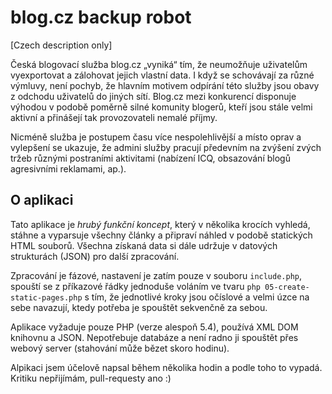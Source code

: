 blog.cz backup robot
====================
[Czech description only]

Česká blogovací služba blog.cz „vyniká“ tím, že neumožňuje uživatelům vyexportovat a zálohovat jejich vlastní data. I když se schovávají za různé výmluvy, není pochyb, že hlavním motivem odpírání této služby jsou obavy z odchodu uživatelů do jiných sítí. Blog.cz mezi konkurencí disponuje výhodou v podobě poměrně silné komunity blogerů, kteří jsou stále velmi aktivní a přinášejí tak provozovateli nemalé příjmy.

Nicméně služba je postupem času více nespolehlivější a místo oprav a vylepšení se ukazuje, že admini služby pracují předevním na zvýšení zvých tržeb různými postraními aktivitami (nabízení ICQ, obsazování blogů agresivními reklamami, ap.).

O aplikaci
----------

Tato aplikace je *hrubý funkční koncept*, který v několika krocích vyhledá, stáhne a vyparsuje všechny články a připraví náhled v podobě statických HTML souborů. Všechna získaná data si dále udržuje v datových strukturách (JSON) pro další zpracování.

Zpracování je fázové, nastavení je zatím pouze v souboru `include.php`, spouští se z příkazové řádky jednoduše voláním ve tvaru `php 05-create-static-pages.php` s tím, že jednotlivé kroky jsou očíslové a velmi úzce na sebe navazují, ktedy potřeba je spouštět sekvenčně za sebou.

Aplikace vyžaduje pouze PHP (verze alespoň 5.4), používá XML DOM knihovnu a JSON. Nepotřebuje databáze a není radno ji spouštět přes webový server (stahování může bězet skoro hodinu).

Alpikaci jsem účelově napsal během několika hodin a podle toho to vypadá. Kritiku nepřijímám, pull-requesty ano :)
